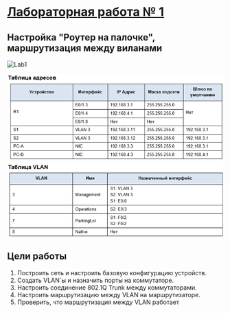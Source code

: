 # [<u>Лабораторная работа № 1</u>](/README.md)

## Настройка "Роутер на палочке", маршрутизация между виланами

![Lab1](https://github.com/MikhailSkud/otus_ntw_eng/assets/165217790/f4c4f8ab-4054-4bab-9995-0ef4395c680b)

![alt text](Table1-1.png)

## Цели работы

  1. Построить сеть и настроить базовую конфигурацию устройств.
  2. Создать VLAN`ы и назначить порты на коммутаторе.
  3. Настроить соединение 802.1Q Trunk между коммутаторами.
  4. Настроить маршрутизацию между VLAN на маршрутизаторе.
  5. Проверить, что маршрутизация между VLAN работает
